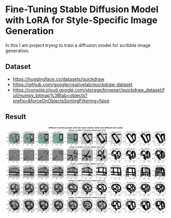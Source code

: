 # Fine-Tuning Stable Diffusion Model with LoRA for Style-Specific Image Generation


 In this I am project trying to train a diffusion model for scribble image generation.

## Dataset
* https://huggingface.co/datasets/quickdraw
* https://github.com/googlecreativelab/quickdraw-dataset
* https://console.cloud.google.com/storage/browser/quickdraw_dataset/full/numpy_bitmap%3Btab=objects?prefix=&forceOnObjectsSortingFiltering=false





## Result



![Result](download-9.png)
